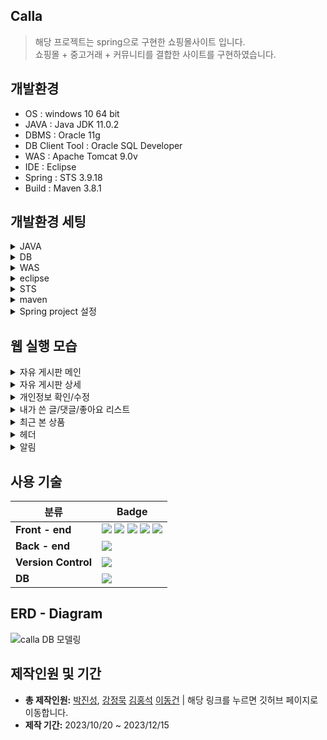 ## Calla

> 해당 프로젝트는 spring으로 구현한 쇼핑몰사이트 입니다.
> <br>
> 쇼핑몰 + 중고거래 + 커뮤니티를 결합한 사이트를 구현하였습니다.

## 개발환경
  - OS : windows 10 64 bit
  - JAVA : Java JDK 11.0.2
  - DBMS : Oracle 11g
  - DB Client Tool : Oracle SQL Developer
  - WAS : Apache Tomcat 9.0v
  - IDE : Eclipse
  - Spring : STS 3.9.18
  - Build : Maven 3.8.1

## 개발환경 세팅
<details>
<summary>JAVA</summary>
1. <a href="https://jdk.java.net/archive/">JDK 11.0.2</a> 설치 및 압축 풀기<br/>
2. 환경 변수 설정 [내 pc] -> [속성] -> [고급 시스템 설정] -> [고급] -> [환경 변수] 탭 <br/> 
&nbsp;&nbsp;[사용자 변수] -> [새로 만들기] (변수 명: JAVA_HOME / 변수 값 : jdk-11.0.2 폴더가 존재하는 경로 ex) C:\Program Files\jdk-11.0.2) <br/>
&nbsp;&nbsp;[시스템 변수] -> [Path] -> [편집] -> [새로 만들기] -> [%JAVA_HOME%\bin\] -> [확인] <br/>
  * 설정확인 : [cmd](관리자 권한) -> java -version
</details>

<details>
<summary>DB</summary>
1. <a href="https://www.oracle.com/database/technologies/xe-prior-release-downloads.html">Oracle Database 11g Express Edition Release 11.2.0.2.0</a> 설치 및 exe 파일 실행 <br/>
2. 윈도우 시작창에서 Run SQL Command Line 선택 <br/>
&nbsp;&nbsp;● conn /as sysdba로 접속 <br/>
&nbsp;&nbsp;● CREATE scott IDENTIFIED BY tiger <br/>
&nbsp;&nbsp;● GRANT CONNECT, DBA, RESOURCE TO scott <br/>
3. <a href="https://www.oracle.com/tools/downloads/sqldev-downloads.html">SQL developer Windows 32-bit/64-bit</a> 설치 (자바 8이상 설치되어 있는 경우) 및 실행 <br/>
4. 호스트, 포트, SID를 다음과 같이 입력하고 접속 클릭 <br/>
   <img loading="lazy" src="https://github.com/superDDangKong/Calla/assets/140034486/61b774d8-123b-45fa-a35d-0d25efdd2645">
</details>

<details>
<summary>WAS</summary>
1. <a href="https://tomcat.apache.org/download-90.cgi">Apache Tomcat 9.0</a> 설치
</details>

<details>
<summary>eclipse</summary>
1. <a href="https://www.eclipse.org/downloads/">Eclipse IDE for Enterprise Java and Web Developers</a> 설치 및 압축 해제 <br/>
2. eclipse.isi 파일 열기 <br/>
&nbsp;&nbsp;● -vm [설치된 jdk 경로]\bin 변경<br/>
&nbsp;&nbsp;● -Dosgi.requiredJavaVersion = 11 변경<br/>
</details>

<details>
<summary>STS</summary>
1. <a href="https://github.com/spring-attic/toolsuite-distribution/wiki/Spring-Tool-Suite-3">STS 3.9.18 full distribution on Eclipse 4.21.zip</a> 설치 및 압축 해제 <br/>
2. sts.isi 파일 열기 <br/>
&nbsp;&nbsp;● -vm [설치된 jdk 경로]/bin/javaw.exe 변경<br/>
&nbsp;&nbsp;● -Dosgi.requiredJavaVersion = 11 변경<br/>
</details>

<details>
<summary>maven</summary>
1.<a href="https://maven.apache.org/download.cgi"> apache-maven-x.x.x.bin.zip</a> 설치 및 압축 해제 <br/>
2. apache-maven-x.x.x 폴더를 C:\Study 폴더로 복사(폴더 생성) <br/>
3. 환경 변수 설정 [내 pc] -> [속성] -> [고급 시스템 설정] -> [고급] -> [환경 변수] -> [시스템 변수] -> [path] -> <br/>
  ‘C:\Study\apache-maven-x.x.x\bin 경로 추가 <br/>
4. 오라클 설치된 경로 확인 ex) C:\oraclexe\app\oracle\product\11.2.0\server\jdbc\lib\ojdbc6.jar <br/>
5. 아래 코드를 cmd 화면에서 실행하여 Oracle JDBC driver를 로컬 메이븐 저장소에 추가 <br/>
  
```
mvn install:install-file
-Dfile=C:\oraclexe\app\oracle\product\11.2.0\server\jdbc\lib\ojdbc6.jar
-DgroupId=com.oracle -DartifactId=ojdbc6 -Dversion=11.2.0
-Dpackaging=jar 
```
BUILD SUCCESS가 뜨면 설치 성공
</details>

<details>
<summary>Spring project 설정</summary>
1. Project → Properties → Project Facets → Dynamic Web Module Version 4.0 & Java Version 11로 변경 <br/>
2. Project → Properties → Server → 서버 선택 <br/>
&nbsp;&nbsp;Project → Properties → Targeted Runtimes → Apache Tomcat v9.0 선택<br/>
3. xml 설정 (현 프로젝트 코드 참고) <br/>
4. (Maven Update 수행)프로젝트 마우스 오른쪽 클릭 -> Maven -> Update Project <br/>

</details>


## 웹 실행 모습
<details> 
  <summary> 자유 게시판 메인 </summary> 
  <p>
    1. 게시글 데이터의 제목, 작성자, 조회수, 좋아요 등의 정보를 확인할 수 있습니다.<br/>
    2. 검색기능(작성자 or 제목+내용) 및 페이지네이션이 적용되어 있습니다.<br/>
    3. 로그인한 사용자는 글 작성이 가능합니다.
  </p>
  <img loading="lazy" src="https://github.com/superDDangKong/Calla/assets/140034486/0a3c93f6-bcd1-4648-be4c-04a3462b4724" width="500px">
  <br>
</details>

<details> 
  <summary> 자유 게시판 상세 </summary> 
  <p>
    1. 상세페이지 접근 시 쿠키를 생성해 조회수를 증가시킵니다.<br/>
    2. 작성자는 게시글을 수정 및 삭제할 수 있습니다.<br/>
    3. 로그인한 사용자는 댓글, 대댓글을 입력 가능하고, 작성자는 삭제할 수 있습니다.<br/>
    4. 댓글에 페이지네이션이 적용되어 있습니다.<br/>
  </p>
  <img loading="lazy" src="https://github.com/superDDangKong/Calla/assets/140034486/9c785eea-cd1a-4b69-a8e6-bc5f13457d4f" width="500px">
  <img loading="lazy" src="https://github.com/superDDangKong/Calla/assets/140034486/4b2f01c0-30d8-44ba-9b1f-68d6a42f8cd4" width="500px">
  <br>
</details>

<details> 
  <summary> 개인정보 확인/수정 </summary> 
  <p>
    1. 현재 개인정보를 조회할 수 있습니다.<br/>
    2. 원하는 정보만 선택해서 수정할 수 있습니다.<br/>
    3. 회원 탈퇴를 할 수 있습니다.<br/>
  </p>
  <img loading="lazy" src="https://github.com/superDDangKong/Calla/assets/140034486/65d35492-0cb6-4d58-abf2-09cf986fbe22" width="500px">
  <br>
</details>

<details> 
  <summary> 내가 쓴 글/댓글/좋아요 리스트 </summary> 
  <p>
    1. 더보기 형식의 페이지네이션이 적용되어 있습니다.<br/>
    2. 전체 조회 시, 전체 게시판 통합 조회가 가능하고, 각 카테고리 클릭 시, 해당 게시판의 내용만 조회 가능합니다.<br/>
    3. 좋아요 리스트의 경우, 좋아요 일괄 삭제가 가능합니다.<br/>
    4. 댓글에 페이지네이션이 적용되어 있습니다.<br/>
  </p>
  <img loading="lazy" src="https://github.com/superDDangKong/Calla/assets/140034486/84349232-4242-4fd8-b3f6-f355a4cb0269" width="500px">
  <img loading="lazy" src="https://github.com/superDDangKong/Calla/assets/140034486/fb83dd64-ad70-4af3-858c-60cf70f64a5d" width="500px">
  <br>
</details>

<details> 
  <summary> 최근 본 상품 </summary> 
  <p>
    1. 이전/다음 버튼 형식의 페이지네이션이 적용되어 있습니다.<br/>
    2. 최근 본 상품을 공용 상품/중고 상품 나눠서 조회할 수 있습니다.<br/>
    3. 상품 클릭 시 해당 상품 상세 페이지로 이동합니다.<br/>
    4. 내역에서 삭제할 수 있습니다.<br/>
    5. 조회한 후 30일이 지난 상품은 내역에서 사라집니다.<br/>
  </p>
  <img loading="lazy" src="https://github.com/superDDangKong/Calla/assets/140034486/83899c82-d322-44ea-815a-7fb6fdab6c68" width="500px">
  <br>
</details>

<details> 
  <summary> 헤더 </summary> 
  <p>
    1. 로그인 시, 알림/마이페이지/로그아웃 버튼을, 로그아웃 시, 로그인/회원가입 버튼을 생성합니다.<br/>
    2. 공용 상품/중고 상품을 카테고리별로 검색할 수 있습니다.<br/>
    3. 원하는 게시판으로 이동 가능한 버튼이 있습니다.<br/>
  </p>
  <img loading="lazy" src="https://github.com/superDDangKong/Calla/assets/140034486/5850a53e-93c1-4d68-8966-a0a638521339" width="500px">
  <br>
</details>

<details> 
  <summary> 알림 </summary> 
  <p>
    1. 내가 쓴 게시글/댓글에 댓글/답글이 입력될 시 작동합니다.<br/>
    2. 로그인 시, 보고있는 페이지 상단에 실시간으로 알람이 생성 되며 알림판에 저장 됩니다.<br/>
    3. 비로그인 시, 알림판에 알림이 저장되며 다음 로그인 시 확인이 가능합니다.<br/>
    4. 알림판은 읽지 않은 알림 -> 읽은 알림 순, 알림 온 시간 내림차순 정렬됩니다.<br/>
    5. 실시간 알람/알림판 클릭 시, 해당 댓글/답글로 페이지 이동 및 스크롤합니다.<br/>
    6. 알림판 내역 삭제가 가능합니다.<br/>
  </p>
  <img loading="lazy" src="https://github.com/superDDangKong/Calla/assets/140034486/e7aa5be5-2ed6-4fbe-93cd-c6294421ef56" width="500px">

  <br>
</details>

## 사용 기술

| 분류                 | Badge                                                                                                                                                                                                                                                                                                                                                                                                                                                                                                                                            |
| -------------------- | ------------------------------------------------------------------------------------------------------------------------------------------------------------------------------------------------------------------------------------------------------------------------------------------------------------------------------------------------------------------------------------------------------------------------------------------------------------------------------------------------------------------------------------------------ |
| **Front - end**      | <img src="https://img.shields.io/badge/HTML5-E34F26?style=flat-square&amp;logo=html5&amp;logoColor=white"> <img src="https://img.shields.io/badge/css3-1572B6?style=flat-square&logo=css3&logoColor=white"> <img src="https://img.shields.io/badge/javascript-F7DF1E?style=flat-square&logo=javascript&logoColor=white"> <img src="https://img.shields.io/badge/jQuery-0769AD?style=flat-square&amp;logo=jQuery&amp;logoColor=white"> <img src="https://img.shields.io/badge/bootstrap-7952B3?style=flat-square&logo=bootstrap&logoColor=white"> |
| **Back - end**       | <img src="https://img.shields.io/badge/Spring-6DB33F?style=flat-square&amp;logo=Spring&amp;logoColor=white">                                                                                                                                                                                                                                                                                                                                                                                                                                     |
| **Version Control**  | <img src="https://img.shields.io/badge/git-F05032?style=flat-square&logo=git&logoColor=white">                                                                                                                                                                                                                                                                                                                                                                                                                                                   |
| **DB**               | <img src="https://img.shields.io/badge/ORACLE-F80000?style=flat-square&logo=oracle&logoColor=white">                                                                                                                                                                                                                                                                                                                                                                                                                                             |

## ERD - Diagram

![calla DB 모델링](https://github.com/superDDangKong/Calla/assets/140034486/f616b63f-72bd-493e-adb0-2a521e5c6aab)

## 제작인원 및 기간

- **총 제작인원:** <a href="https://github.com/superDDangKong">박진성</a>, <a href="https://github.com/cocobono1">강정묵</a> <a href="https://github.com/prodo813">김홍석</a> <a href="https://github.com/DongGun01">이동건</a> | 해당 링크를 누르면 깃허브 페이지로 이동합니다.
- **제작 기간:** 2023/10/20 ~ 2023/12/15
